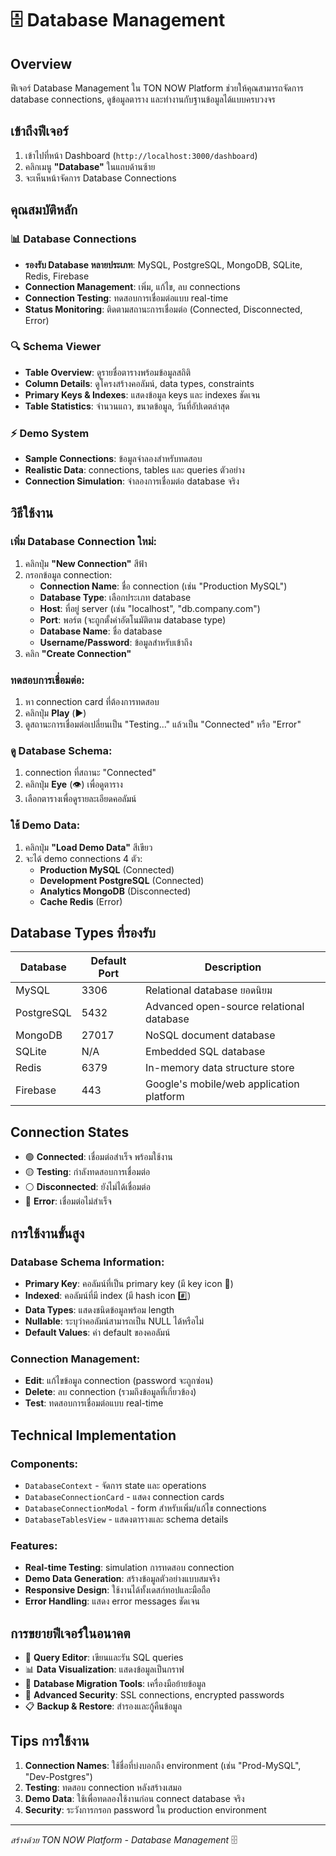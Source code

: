 # 🗄️ Database Management

## Overview
ฟีเจอร์ Database Management ใน TON NOW Platform ช่วยให้คุณสามารถจัดการ database connections, ดูข้อมูลตาราง และทำงานกับฐานข้อมูลได้แบบครบวงจร

## เข้าถึงฟีเจอร์
1. เข้าไปที่หน้า Dashboard (`http://localhost:3000/dashboard`)
2. คลิกเมนู **"Database"** ในแถบด้านซ้าย
3. จะเห็นหน้าจัดการ Database Connections

## คุณสมบัติหลัก

### 📊 Database Connections
- **รองรับ Database หลายประเภท**: MySQL, PostgreSQL, MongoDB, SQLite, Redis, Firebase
- **Connection Management**: เพิ่ม, แก้ไข, ลบ connections
- **Connection Testing**: ทดสอบการเชื่อมต่อแบบ real-time
- **Status Monitoring**: ติดตามสถานะการเชื่อมต่อ (Connected, Disconnected, Error)

### 🔍 Schema Viewer
- **Table Overview**: ดูรายชื่อตารางพร้อมข้อมูลสถิติ
- **Column Details**: ดูโครงสร้างคอลัมน์, data types, constraints
- **Primary Keys & Indexes**: แสดงข้อมูล keys และ indexes ชัดเจน
- **Table Statistics**: จำนวนแถว, ขนาดข้อมูล, วันที่อัปเดตล่าสุด

### ⚡ Demo System
- **Sample Connections**: ข้อมูลจำลองสำหรับทดสอบ
- **Realistic Data**: connections, tables และ queries ตัวอย่าง
- **Connection Simulation**: จำลองการเชื่อมต่อ database จริง

## วิธีใช้งาน

### เพิ่ม Database Connection ใหม่:
1. คลิกปุ่ม **"New Connection"** สีฟ้า
2. กรอกข้อมูล connection:
   - **Connection Name**: ชื่อ connection (เช่น "Production MySQL")
   - **Database Type**: เลือกประเภท database
   - **Host**: ที่อยู่ server (เช่น "localhost", "db.company.com")
   - **Port**: พอร์ต (จะถูกตั้งค่าอัตโนมัติตาม database type)
   - **Database Name**: ชื่อ database
   - **Username/Password**: ข้อมูลสำหรับเข้าถึง
3. คลิก **"Create Connection"**

### ทดสอบการเชื่อมต่อ:
1. หา connection card ที่ต้องการทดสอบ
2. คลิกปุ่ม **Play** (▶️) 
3. ดูสถานะการเชื่อมต่อเปลี่ยนเป็น "Testing..." แล้วเป็น "Connected" หรือ "Error"

### ดู Database Schema:
1. connection ที่สถานะ "Connected"
2. คลิกปุ่ม **Eye** (👁️) เพื่อดูตาราง
3. เลือกตารางเพื่อดูรายละเอียดคอลัมน์

### ใช้ Demo Data:
1. คลิกปุ่ม **"Load Demo Data"** สีเขียว
2. จะได้ demo connections 4 ตัว:
   - **Production MySQL** (Connected)
   - **Development PostgreSQL** (Connected)  
   - **Analytics MongoDB** (Disconnected)
   - **Cache Redis** (Error)

## Database Types ที่รองรับ

| Database | Default Port | Description |
|----------|-------------|-------------|
| MySQL | 3306 | Relational database ยอดนิยม |
| PostgreSQL | 5432 | Advanced open-source relational database |
| MongoDB | 27017 | NoSQL document database |
| SQLite | N/A | Embedded SQL database |
| Redis | 6379 | In-memory data structure store |
| Firebase | 443 | Google's mobile/web application platform |

## Connection States

- 🟢 **Connected**: เชื่อมต่อสำเร็จ พร้อมใช้งาน
- 🟡 **Testing**: กำลังทดสอบการเชื่อมต่อ
- ⚪ **Disconnected**: ยังไม่ได้เชื่อมต่อ
- 🔴 **Error**: เชื่อมต่อไม่สำเร็จ

## การใช้งานขั้นสูง

### Database Schema Information:
- **Primary Key**: คอลัมน์ที่เป็น primary key (มี key icon 🔑)
- **Indexed**: คอลัมน์ที่มี index (มี hash icon #️⃣)
- **Data Types**: แสดงชนิดข้อมูลพร้อม length
- **Nullable**: ระบุว่าคอลัมน์สามารถเป็น NULL ได้หรือไม่
- **Default Values**: ค่า default ของคอลัมน์

### Connection Management:
- **Edit**: แก้ไขข้อมูล connection (password จะถูกซ่อน)
- **Delete**: ลบ connection (รวมถึงข้อมูลที่เกี่ยวข้อง)
- **Test**: ทดสอบการเชื่อมต่อแบบ real-time

## Technical Implementation

### Components:
- `DatabaseContext` - จัดการ state และ operations
- `DatabaseConnectionCard` - แสดง connection cards
- `DatabaseConnectionModal` - form สำหรับเพิ่ม/แก้ไข connections  
- `DatabaseTablesView` - แสดงตารางและ schema details

### Features:
- **Real-time Testing**: simulation การทดสอบ connection
- **Demo Data Generation**: สร้างข้อมูลตัวอย่างแบบสมจริง
- **Responsive Design**: ใช้งานได้ทั้งเดสก์ทอปและมือถือ
- **Error Handling**: แสดง error messages ชัดเจน

## การขยายฟีเจอร์ในอนาคต
- 📝 **Query Editor**: เขียนและรัน SQL queries
- 📊 **Data Visualization**: แสดงข้อมูลเป็นกราฟ
- 🔄 **Database Migration Tools**: เครื่องมือย้ายข้อมูล
- 🔐 **Advanced Security**: SSL connections, encrypted passwords
- 📋 **Backup & Restore**: สำรองและกู้คืนข้อมูล

## Tips การใช้งาน

1. **Connection Names**: ใช้ชื่อที่บ่งบอกถึง environment (เช่น "Prod-MySQL", "Dev-Postgres")
2. **Testing**: ทดสอบ connection หลังสร้างเสมอ
3. **Demo Data**: ใช้เพื่อทดลองใช้งานก่อน connect database จริง
4. **Security**: ระวังการกรอก password ใน production environment

---
*สร้างด้วย TON NOW Platform - Database Management* 🗄️